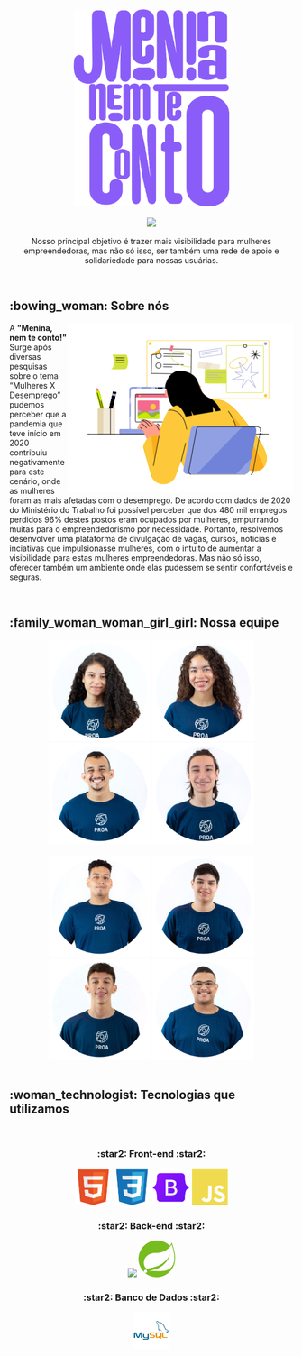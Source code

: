 
<!--Header-->
<div align="center"> 
  <img src="menina_nem_te_conto_tipo_outline.png" height="350">
  <br>
  <br>
    <img src="https://readme-typing-svg.herokuapp.com?size=35&duration=6000&color=F7F7F7&center=true&vCenter=true&width=450&lines=Menina%2C+nem+te+conto!">
</div>
<div align="center">
  <p>Nosso principal objetivo é trazer mais visibilidade para mulheres empreendedoras, mas não só isso, ser também uma rede de apoio e solidariedade para nossas usuárias.</p>
</div>

<br>

<!--Sobre nós-->
<div>
  <h2> :bowing_woman: Sobre nós</h2>
  <img align="right" src="juicy-girl-working-at-home.gif" height="300px">
  <div> 
     <p>A <b>"Menina, nem te conto!"</b> Surge após diversas pesquisas sobre o tema “Mulheres X Desemprego” pudemos perceber que a pandemia que teve início em 2020 			contribuiu negativamente para este cenário, onde as mulheres foram as mais afetadas com o desemprego. De acordo com dados de 2020 do Ministério do Trabalho foi 		possível perceber que dos 480 mil empregos perdidos 96% destes postos eram ocupados por mulheres, empurrando muitas para o empreendedorismo por necessidade. 			Portanto, resolvemos desenvolver uma plataforma de divulgação de vagas, cursos, notícias e inciativas que impulsionasse mulheres, com o intuito de aumentar a 			visibilidade para estas mulheres empreendedoras. Mas não só isso, oferecer também um ambiente onde elas pudessem se sentir confortáveis e seguras.
	 </p>
  </div>
</div>

<br>

<!--Nossa equipe -->
<div>
	<h2> :family_woman_woman_girl_girl: Nossa equipe </h2>
	<div align="center">
		<a href="https://www.linkedin.com/in/camily-vit%C3%B3ria/" target="_blank"><img src="Camilly.png" height="180"></a>
		<a href="https://www.linkedin.com/in/giullia-maria/" target="_blank"><img src="Giu.png" height="180"></a>
		<a href="https://www.linkedin.com/in/diego-ssantos/" target="_blank"><img src="Didi.png" height="180"></a>
		<a href="https://www.linkedin.com/in/matheus-silverio-silva/" target="_blank"><img src="Matheus.png" height="180"></a>
	</div>
	<br>
	<div align="center">
		<a href="https://www.linkedin.com/in/igor-viana-da-silva-839586234/" target="_blank"><img src="Igor.png" height="180"></a>
		<a href="https://www.linkedin.com/in/henriquesaraujo/" target="_blank"><img src="Henrique.png" height="180"></a>
		<a href="https://www.linkedin.com/in/lucaswaldes/" target="_blank"><img src="Lucas.png" height="180"></a>
		<a href="https://www.linkedin.com/in/pedro-henrique-541b221b9/" target="_blank"><img src="Pedro.png" height="180"></a>
	</div>
	
</div>

<br>

<!-- Tecnologias -->
<div> 
	
	
	
</div>

<div>
	<h2> :woman_technologist: Tecnologias que utilizamos</h2>
	<br>
   	<div align="center">
	<h3> :star2: Front-end :star2:</h3>
	<img height="65" src="https://raw.githubusercontent.com/devicons/devicon/master/icons/html5/html5-original.svg">
	<img height="65" src="https://raw.githubusercontent.com/devicons/devicon/master/icons/css3/css3-original.svg">
	<img height="65" src="https://github.com/devicons/devicon/blob/master/icons/bootstrap/bootstrap-original.svg">
	<img height="65" src="https://raw.githubusercontent.com/devicons/devicon/master/icons/javascript/javascript-plain.svg">
	<h3> :star2: Back-end :star2:</h3>
	<img height="65" src="https://icongr.am/devicon/java-original.svg?size=66&color=000000">
	<img height="65" src="https://github.com/devicons/devicon/blob/master/icons/spring/spring-original.svg">
	<h3> :star2: Banco de Dados :star2:</h3>
	<img height="65" src="https://github.com/devicons/devicon/blob/master/icons/mysql/mysql-original-wordmark.svg">
  </div>
  
  
  
